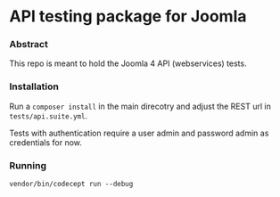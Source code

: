 # API testing package for Joomla

### Abstract

This repo is meant to hold the Joomla 4 API (webservices) tests.

### Installation

Run a `composer install` in the main direcotry and adjust the REST url in `tests/api.suite.yml`. 

Tests with authentication require a user admin and password admin as credentials for now. 

### Running

`vendor/bin/codecept run --debug`

